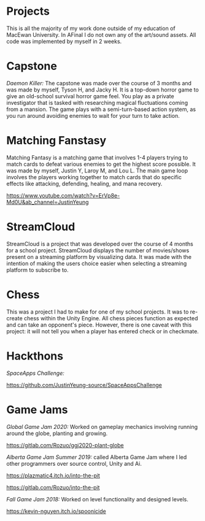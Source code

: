 # Projects
 This is all the majority of my work done outside of my education of MacEwan University.
In AFinal I do not own any of the art/sound assets. All code was implemented by myself in 2 weeks.

# Capstone
*Daemon Killer:*
The capstone was made over the course of 3 months and was made by myself, Tyson H, and Jacky H. It is a top-down horror game to give an old-school survival horror game feel. You play as a private investigator that is tasked with researching magical fluctuations coming from a mansion. The game plays with a semi-turn-based action system, as you run around avoiding enemies to wait for your turn to take action.

# Matching Fanstasy
Matching Fantasy is a matching game that involves 1-4 players trying to match cards to defeat various enemies to get the highest score possible. It was made by myself, Justin Y, Laroy M, and Lou L. The main game loop involves the players working together to match cards that do specific effects like attacking, defending, healing, and mana recovery.

https://www.youtube.com/watch?v=ErVp8e-Md0U&ab_channel=JustinYeung

# StreamCloud
StreamCloud is a project that was developed over the course of 4 months for a school project. StreamCloud displays the number of movies/shows present on a streaming platform by visualizing data. It was made with the intention of making the users choice easier when selecting a streaming platform to subscribe to. 

# Chess
This was a project I had to make for one of my school projects. It was to re-create chess within the Unity Engine. All chess pieces function as expected and can take an opponent's piece. However, there is one caveat with this project: it will not tell you when a player has entered check or in checkmate.

# Hackthons
*SpaceApps Challenge:*
  
  https://github.com/JustinYeung-source/SpaceAppsChallenge

# Game Jams
*Global Game Jam 2020:* Worked on gameplay mechanics involving running around the globe, planting and growing.
  
  https://gitlab.com/Rozuo/ggj2020-plant-globe
  
*Alberta Game Jam Summer 2019:* called Alberta Game Jam where I led other programmers over source control, Unity and Ai.
  
  https://plazmatic4.itch.io/into-the-pit
  
  https://gitlab.com/Rozuo/into-the-pit 

  
*Fall Game Jam 2018:* Worked on level functionality and designed levels.
  
  https://kevin-nguyen.itch.io/spoonicide
